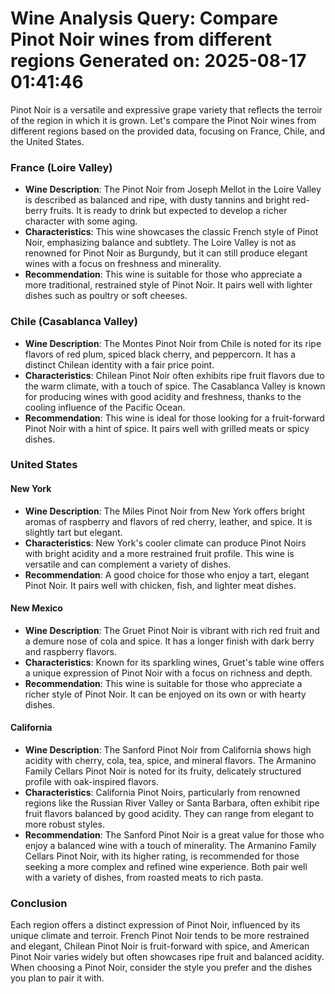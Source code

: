 Wine Analysis Query: Compare Pinot Noir wines from different regions
Generated on: 2025-08-17 01:41:46
================================================================================

Pinot Noir is a versatile and expressive grape variety that reflects the terroir of the region in which it is grown. Let's compare the Pinot Noir wines from different regions based on the provided data, focusing on France, Chile, and the United States.

### France (Loire Valley)
- **Wine Description**: The Pinot Noir from Joseph Mellot in the Loire Valley is described as balanced and ripe, with dusty tannins and bright red-berry fruits. It is ready to drink but expected to develop a richer character with some aging.
- **Characteristics**: This wine showcases the classic French style of Pinot Noir, emphasizing balance and subtlety. The Loire Valley is not as renowned for Pinot Noir as Burgundy, but it can still produce elegant wines with a focus on freshness and minerality.
- **Recommendation**: This wine is suitable for those who appreciate a more traditional, restrained style of Pinot Noir. It pairs well with lighter dishes such as poultry or soft cheeses.

### Chile (Casablanca Valley)
- **Wine Description**: The Montes Pinot Noir from Chile is noted for its ripe flavors of red plum, spiced black cherry, and peppercorn. It has a distinct Chilean identity with a fair price point.
- **Characteristics**: Chilean Pinot Noir often exhibits ripe fruit flavors due to the warm climate, with a touch of spice. The Casablanca Valley is known for producing wines with good acidity and freshness, thanks to the cooling influence of the Pacific Ocean.
- **Recommendation**: This wine is ideal for those looking for a fruit-forward Pinot Noir with a hint of spice. It pairs well with grilled meats or spicy dishes.

### United States
#### New York
- **Wine Description**: The Miles Pinot Noir from New York offers bright aromas of raspberry and flavors of red cherry, leather, and spice. It is slightly tart but elegant.
- **Characteristics**: New York's cooler climate can produce Pinot Noirs with bright acidity and a more restrained fruit profile. This wine is versatile and can complement a variety of dishes.
- **Recommendation**: A good choice for those who enjoy a tart, elegant Pinot Noir. It pairs well with chicken, fish, and lighter meat dishes.

#### New Mexico
- **Wine Description**: The Gruet Pinot Noir is vibrant with rich red fruit and a demure nose of cola and spice. It has a longer finish with dark berry and raspberry flavors.
- **Characteristics**: Known for its sparkling wines, Gruet's table wine offers a unique expression of Pinot Noir with a focus on richness and depth.
- **Recommendation**: This wine is suitable for those who appreciate a richer style of Pinot Noir. It can be enjoyed on its own or with hearty dishes.

#### California
- **Wine Description**: The Sanford Pinot Noir from California shows high acidity with cherry, cola, tea, spice, and mineral flavors. The Armanino Family Cellars Pinot Noir is noted for its fruity, delicately structured profile with oak-inspired flavors.
- **Characteristics**: California Pinot Noirs, particularly from renowned regions like the Russian River Valley or Santa Barbara, often exhibit ripe fruit flavors balanced by good acidity. They can range from elegant to more robust styles.
- **Recommendation**: The Sanford Pinot Noir is a great value for those who enjoy a balanced wine with a touch of minerality. The Armanino Family Cellars Pinot Noir, with its higher rating, is recommended for those seeking a more complex and refined wine experience. Both pair well with a variety of dishes, from roasted meats to rich pasta.

### Conclusion
Each region offers a distinct expression of Pinot Noir, influenced by its unique climate and terroir. French Pinot Noir tends to be more restrained and elegant, Chilean Pinot Noir is fruit-forward with spice, and American Pinot Noir varies widely but often showcases ripe fruit and balanced acidity. When choosing a Pinot Noir, consider the style you prefer and the dishes you plan to pair it with.